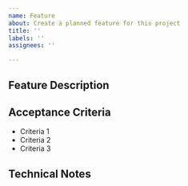 ```yaml
---
name: Feature
about: Create a planned feature for this project
title: ''
labels: ''
assignees: ''

---
```


## Feature Description
<!-- A clear description of what the feature is and should do. Include links, mockups, or requirements for the feature. -->

## Acceptance Criteria
<!-- Include specific criteria that the feature must have.  Be specific and thorough, as this will be used for testing.  What you write is what you get! -->
- Criteria 1
- Criteria 2
- Criteria 3

## Technical Notes
<!-- Add any technical details or notes -->
